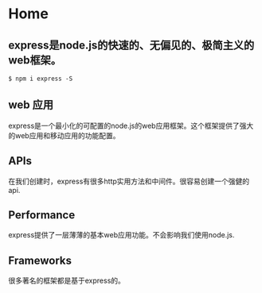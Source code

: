 # Home

## express是node.js的快速的、无偏见的、极简主义的web框架。

`$ npm i express -S`

## web 应用

express是一个最小化的可配置的node.js的web应用框架。这个框架提供了强大的web应用和移动应用的功能配置。

## APIs

在我们创建时，express有很多http实用方法和中间件。很容易创建一个强健的api.

## Performance

express提供了一层薄薄的基本web应用功能。不会影响我们使用node.js.

## Frameworks

很多著名的框架都是基于express的。

